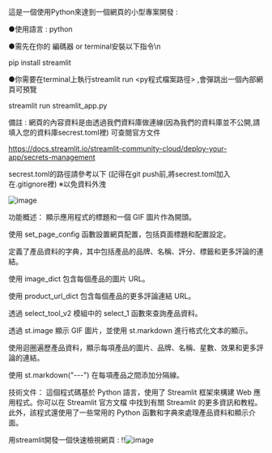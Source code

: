 這是一個使用Python來達到一個網頁的小型專案開發 : 

●使用語言 : python

●需先在你的 編碼器 or terminal安裝以下指令\n

pip install streamlit


●你需要在terminal上執行streamlit run <py程式檔案路徑> ,會彈跳出一個內部網頁可預覽

streamlit run streamlit_app.py

備註 : 網頁的內容資料是由透過我們資料庫做連線(因為我們的資料庫並不公開,請填入您的資料庫secrest.toml裡)
可查閱官方文件 

https://docs.streamlit.io/streamlit-community-cloud/deploy-your-app/secrets-management

secrest.toml的路徑請參考以下 (記得在git push前,將secrest.toml加入在.gitignore裡) ※以免資料外洩

![image](https://github.com/tn00627974/streamlit_app/assets/139155210/4aec55cf-ffb5-4da7-a5f7-9f05a071fed7)

功能概述：
顯示應用程式的標題和一個 GIF 圖片作為開頭。


使用 set_page_config 函數設置網頁配置，包括頁面標題和配置設定。


定義了產品資料的字典，其中包括產品的品牌、名稱、評分、標籤和更多評論的連結。


使用 image_dict 包含每個產品的圖片 URL。


使用 product_url_dict 包含每個產品的更多評論連結 URL。


透過 select_tool_v2 模組中的 select_1 函數來查詢產品資料。


透過 st.image 顯示 GIF 圖片，並使用 st.markdown 進行格式化文本的顯示。


使用迴圈遍歷產品資料，顯示每項產品的圖片、品牌、名稱、星數、效果和更多評論的連結。


使用 st.markdown("---") 在每項產品之間添加分隔線。


技術文件：
這個程式碼基於 Python 語言，使用了 Streamlit 框架來構建 Web 應用程式。你可以在 Streamlit 官方文檔 中找到有關 Streamlit 的更多資訊和教程。此外，該程式還使用了一些常用的 Python 函數和字典來處理產品資料和顯示介面。

用streamlit開發一個快速檢視網頁 : 
!!![image](https://github.com/tn00627974/streamlit_app/assets/139155210/ed00beb4-6408-46f5-b286-20317dea51a3)
